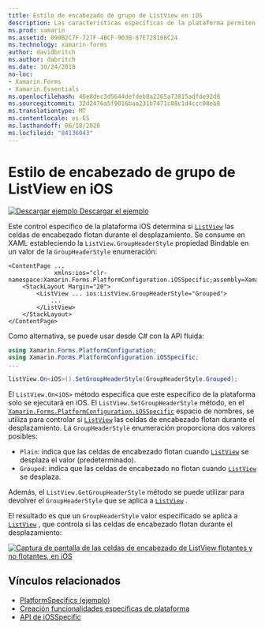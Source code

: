 ```yaml
---
title: Estilo de encabezado de grupo de ListView en iOS
description: Las características específicas de la plataforma permiten consumir funcionalidad que solo está disponible en una plataforma específica, sin necesidad de implementar representadores o efectos personalizados. En este artículo se explica cómo consumir el específico de la plataforma iOS que controla si las celdas de encabezado de ListView flotan durante el desplazamiento.
ms.prod: xamarin
ms.assetid: 099B2C7F-727F-4BCF-903B-87E728108C24
ms.technology: xamarin-forms
author: davidbritch
ms.author: dabritch
ms.date: 10/24/2018
no-loc:
- Xamarin.Forms
- Xamarin.Essentials
ms.openlocfilehash: 46e8dec3d5644defdeb8a2265a73815adfde92d8
ms.sourcegitcommit: 32d2476a5f9016baa231b7471c88c1d4ccc08eb8
ms.translationtype: MT
ms.contentlocale: es-ES
ms.lasthandoff: 06/18/2020
ms.locfileid: "84136043"
---
```

# <a name="listview-group-header-style-on-ios"></a>Estilo de encabezado de grupo de ListView en iOS

[![Descargar ejemplo](~/media/shared/download.png) Descargar el ejemplo](https://docs.microsoft.com/samples/xamarin/xamarin-forms-samples/userinterface-platformspecifics)

Este control específico de la plataforma iOS determina si [`ListView`](xref:Xamarin.Forms.ListView) las celdas de encabezado flotan durante el desplazamiento. Se consume en XAML estableciendo la `ListView.GroupHeaderStyle` propiedad Bindable en un valor de la `GroupHeaderStyle` enumeración:

```xaml
<ContentPage ...
             xmlns:ios="clr-namespace:Xamarin.Forms.PlatformConfiguration.iOSSpecific;assembly=Xamarin.Forms.Core">
    <StackLayout Margin="20">
        <ListView ... ios:ListView.GroupHeaderStyle="Grouped">
            ...
        </ListView>
    </StackLayout>
</ContentPage>
```

Como alternativa, se puede usar desde C# con la API fluida:

```csharp
using Xamarin.Forms.PlatformConfiguration;
using Xamarin.Forms.PlatformConfiguration.iOSSpecific;
...

listView.On<iOS>().SetGroupHeaderStyle(GroupHeaderStyle.Grouped);
```

El `ListView.On<iOS>` método especifica que este específico de la plataforma solo se ejecutará en iOS. El `ListView.SetGroupHeaderStyle` método, en el [`Xamarin.Forms.PlatformConfiguration.iOSSpecific`](xref:Xamarin.Forms.PlatformConfiguration.iOSSpecific) espacio de nombres, se utiliza para controlar si [`ListView`](xref:Xamarin.Forms.ListView) las celdas de encabezado flotan durante el desplazamiento. La `GroupHeaderStyle` enumeración proporciona dos valores posibles:

- `Plain`: indica que las celdas de encabezado flotan cuando [`ListView`](xref:Xamarin.Forms.ListView) se desplaza el valor (predeterminado).
- `Grouped`: indica que las celdas de encabezado no flotan cuando [`ListView`](xref:Xamarin.Forms.ListView) se desplaza.

Además, el `ListView.GetGroupHeaderStyle` método se puede utilizar para devolver el `GroupHeaderStyle` que se aplica a [`ListView`](xref:Xamarin.Forms.ListView) .

El resultado es que un `GroupHeaderStyle` valor especificado se aplica a [`ListView`](xref:Xamarin.Forms.ListView) , que controla si las celdas de encabezado flotan durante el desplazamiento:

[![Captura de pantalla de las celdas de encabezado de ListView flotantes y no flotantes, en iOS](listview-group-header-style-images/group-header-styles.png "ListView con celdas de encabezado flotante y no flotante")](listview-group-header-style-images/group-header-styles-large.png#lightbox "ListView con celdas de encabezado flotante y no flotante")

## <a name="related-links"></a>Vínculos relacionados

- [PlatformSpecifics (ejemplo)](https://docs.microsoft.com/samples/xamarin/xamarin-forms-samples/userinterface-platformspecifics)
- [Creación funcionalidades específicas de plataforma](~/xamarin-forms/platform/platform-specifics/index.md#creating-platform-specifics)
- [API de iOSSpecific](xref:Xamarin.Forms.PlatformConfiguration.iOSSpecific)
